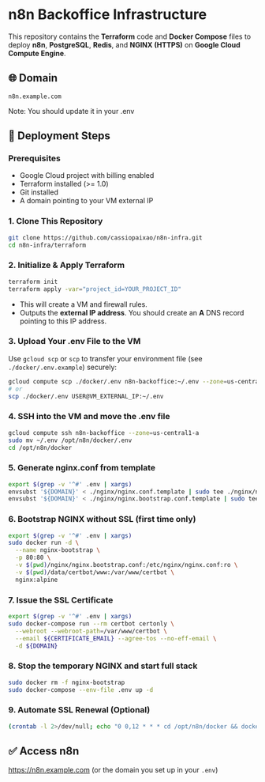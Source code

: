 # n8n Backoffice Infrastructure

This repository contains the **Terraform** code and **Docker Compose** files to deploy **n8n**, **PostgreSQL**, **Redis**, and **NGINX (HTTPS)** on **Google Cloud Compute Engine**.

## 🌐 Domain
`n8n.example.com`

Note: You should update it in your .env

## 🚀 Deployment Steps

### Prerequisites
- Google Cloud project with billing enabled
- Terraform installed (>= 1.0)
- Git installed
- A domain pointing to your VM external IP

### 1. Clone This Repository
```bash
git clone https://github.com/cassiopaixao/n8n-infra.git
cd n8n-infra/terraform
```

### 2. Initialize & Apply Terraform
```bash
terraform init
terraform apply -var="project_id=YOUR_PROJECT_ID"
```
- This will create a VM and firewall rules.
- Outputs the **external IP address**. You should create an **A** DNS record pointing to this IP address.

### 3. Upload Your .env File to the VM
Use `gcloud scp` or `scp` to transfer your environment file (see `./docker/.env.example`) securely:

```bash
gcloud compute scp ./docker/.env n8n-backoffice:~/.env --zone=us-central1-a
# or
scp ./docker/.env USER@VM_EXTERNAL_IP:~/.env
```

### 4. SSH into the VM and move the .env file
```bash
gcloud compute ssh n8n-backoffice --zone=us-central1-a
sudo mv ~/.env /opt/n8n/docker/.env
cd /opt/n8n/docker
```

### 5. Generate nginx.conf from template
```bash
export $(grep -v '^#' .env | xargs)
envsubst '${DOMAIN}' < ./nginx/nginx.conf.template | sudo tee ./nginx/nginx.conf > /dev/null
envsubst '${DOMAIN}' < ./nginx/nginx.bootstrap.conf.template | sudo tee ./nginx/nginx.bootstrap.conf > /dev/null
```

### 6. Bootstrap NGINX without SSL (first time only)
```bash
export $(grep -v '^#' .env | xargs)
sudo docker run -d \
  --name nginx-bootstrap \
  -p 80:80 \
  -v $(pwd)/nginx/nginx.bootstrap.conf:/etc/nginx/nginx.conf:ro \
  -v $(pwd)/data/certbot/www:/var/www/certbot \
  nginx:alpine
```

### 7. Issue the SSL Certificate
```bash
export $(grep -v '^#' .env | xargs)
sudo docker-compose run --rm certbot certonly \
  --webroot --webroot-path=/var/www/certbot \
  --email ${CERTIFICATE_EMAIL} --agree-tos --no-eff-email \
  -d ${DOMAIN}
```

### 8. Stop the temporary NGINX and start full stack
```bash
sudo docker rm -f nginx-bootstrap
sudo docker-compose --env-file .env up -d
```

### 9. Automate SSL Renewal (Optional)
```bash
(crontab -l 2>/dev/null; echo "0 0,12 * * * cd /opt/n8n/docker && docker-compose --env-file .env run --rm certbot renew --webroot --webroot-path=/var/www/certbot && docker-compose exec nginx nginx -s reload") | crontab -
```

## ✅ Access n8n
https://n8n.example.com (or the domain you set up in your `.env`)
